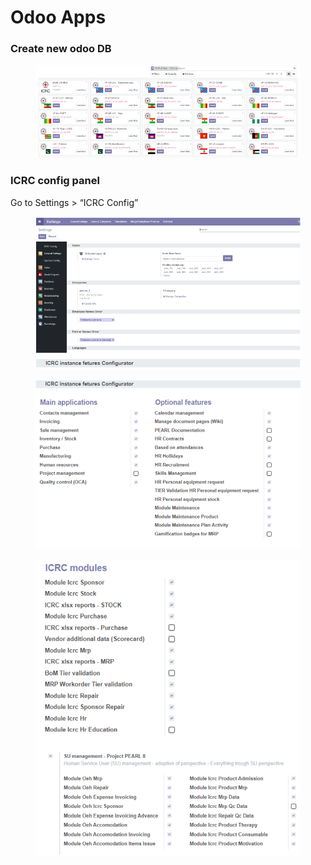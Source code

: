 # Odoo Apps

### Create new odoo DB

<figure><img src="../../../.gitbook/assets/image (210).png" alt=""><figcaption></figcaption></figure>

### ICRC config panel

Go to Settings > “ICRC Config”

<figure><img src="../../../.gitbook/assets/image (211).png" alt=""><figcaption></figcaption></figure>

<figure><img src="../../../.gitbook/assets/image (212).png" alt=""><figcaption></figcaption></figure>

<figure><img src="../../../.gitbook/assets/image (213).png" alt=""><figcaption></figcaption></figure>
